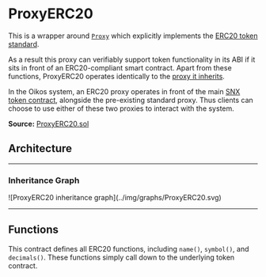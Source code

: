 # ProxyERC20

This is a wrapper around [`Proxy`](Proxy.md) which explicitly implements the [ERC20 token standard](https://docs.openzeppelin.com/contracts/2.x/api/token/erc20#ERC20Detailed).

As a result this proxy can verifiably support token functionality in its ABI if it sits in front of an ERC20-compliant smart contract. Apart from these functions, ProxyERC20 operates identically to the [proxy it inherits](Proxy.md).

In the Oikos system, an ERC20 proxy operates in front of the main [SNX token contract](Synthetix.md), alongside the pre-existing standard proxy. Thus clients can choose to use either of these two proxies to interact with the system.

**Source:** [ProxyERC20.sol](https://github.com/oikos-cash/oikos-bsc/blob/master/contracts/ProxyERC20.sol)

## Architecture

---

### Inheritance Graph

<centered-image>
    ![ProxyERC20 inheritance graph](../img/graphs/ProxyERC20.svg)
</centered-image>

---

## Functions

This contract defines all ERC20 functions, including `name()`, `symbol()`, and `decimals()`. These functions simply call down to the underlying token contract.

